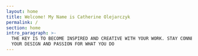 ```yaml
---
layout: home
title: Welcome! My Name is Catherine Olejarczyk
permalink: /
section: home
intro_paragraph: >-
  THE KEY IS TO BECOME INSPIRED AND CREATIVE WITH YOUR WORK. STAY CONNECTED TO
  YOUR DESIGN AND PASSION FOR WHAT YOU DO
---
```


